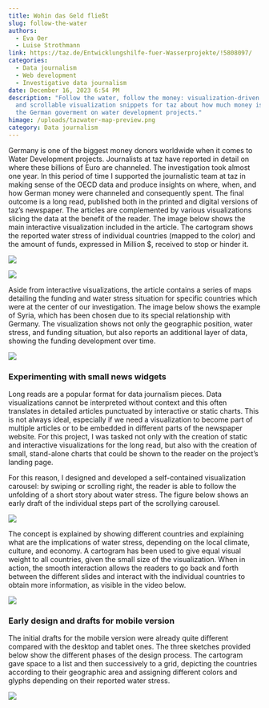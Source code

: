```yaml
---
title: Wohin das Geld fließt
slug: follow-the-water
authors:
  - Eva Oer
  - Luise Strothmann
link: https://taz.de/Entwicklungshilfe-fuer-Wasserprojekte/!5808097/
categories:
  - Data journalism
  - Web development
  - Investigative data journalism
date: December 16, 2023 6:54 PM
description: "Follow the water, follow the money: visualization-driven articles
  and scrollable visualization snippets for taz about how much money is spent by
  the German goverment on water development projects."
himage: /uploads/tazwater-map-preview.png
category: Data journalism
---
```

Germany is one of the biggest money donors worldwide when it comes to Water Development projects. Journalists at taz have reported in detail on where these billions of Euro are channeled. The investigation took almost one year. In this period of time I supported the journalistic team at taz in making sense of the OECD data and produce insights on where, when, and how German money were channeled and consequently spent. The final outcome is a long read, published both in the printed and digital versions of taz’s newspaper. The articles are complemented by various visualizations slicing the data at the benefit of the reader. The image below shows the main interactive visualization included in the article. The cartogram shows the reported water stress of individual countries (mapped to the color) and the amount of funds, expressed in Million $, received to stop or hinder it.

![](/uploads/tazwater-interactivevis.png)

![](/uploads/tazwater-interaction.png)

Aside from interactive visualizations, the article contains a series of maps detailing the funding and water stress situation for specific countries which were at the center of our investigation. The image below shows the example of Syria, which has been chosen due to its special relationship with Germany. The visualization shows not only the geographic position, water stress, and funding situation, but also reports an additional layer of data, showing the funding development over time.

![](/uploads/syrien.png)

### Experimenting with small news widgets

Long reads are a popular format for data journalism pieces. Data visualizations cannot be interpreted without context and this often translates in detailed articles punctuated by interactive or static charts. This is not always ideal, especially if we need a visualization to become part of multiple articles or to be embedded in different parts of the newspaper website. For this project, I was tasked not only with the creation of static and interactive visualizations for the long read, but also with the creation of small, stand-alone charts that could be shown to the reader on the project’s landing page. 

For this reason, I designed and developed a self-contained visualization carousel: by swiping or scrolling right, the reader is able to follow the unfolding of a short story about water stress. The figure below shows an early draft of the individual steps part of the scrollying carousel.

![](/uploads/water-sequence-taz_vertical.jpg)

The concept is explained by showing different countries and explaining what are the implications of water stress, depending on the local climate, culture, and economy. A cartogram has been used to give equal visual weight to all countries, given the small size of the visualization. When in action, the smooth interaction allows the readers to go back and forth between the different slides and interact with the individual countries to obtain more information, as visible in the video below. 

![](/uploads/tazwater-video-3-.gif)

### Early design and drafts for mobile version

The initial drafts for the mobile version were already quite different compared with the desktop and tablet ones. The three sketches provided below show the different phases of the design process. The cartogram gave space to a list and then successively to a grid, depicting the countries according to their geographic area and assigning different colors and glyphs depending on their reported water stress.  

![](/uploads/tazwater-design.png)